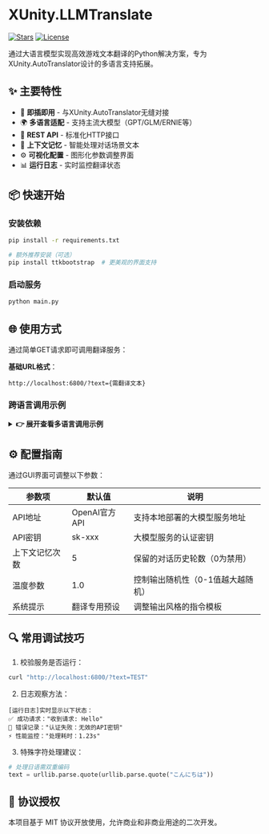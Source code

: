 # XUnity.LLMTranslate

[![Stars](https://img.shields.io/github/stars/yourusername/XUnity.LLMTranslate?style=social)](https://github.com/yourusername/XUnity.LLMTranslate/stargazers) 
[![License](https://img.shields.io/badge/license-MIT-blue.svg)](LICENSE)

通过大语言模型实现高效游戏文本翻译的Python解决方案，专为XUnity.AutoTranslator设计的多语言支持拓展。

## ✨ 主要特性

- 🚀 **即插即用** - 与XUnity.AutoTranslator无缝对接
- 🌍 **多语言适配** - 支持主流大模型（GPT/GLM/ERNIE等）
- 🔌 **REST API** - 标准化HTTP接口
- 🧠 **上下文记忆** - 智能处理对话场景文本
- ⚙️ **可视化配置** - 图形化参数调整界面
- 📊 **运行日志** - 实时监控翻译状态

## 📦 快速开始

### 安装依赖
```bash
pip install -r requirements.txt

# 额外推荐安装（可选）
pip install ttkbootstrap  # 更美观的界面支持
```

### 启动服务
```python
python main.py
```

## 🌐 使用方式
通过简单GET请求即可调用翻译服务：

**基础URL格式**：
```
http://localhost:6800/?text={需翻译文本}
```

### 跨语言调用示例

<details>
<summary><strong>👉 展开查看多语言调用示例</strong></summary>

#### Python
```python
import requests

text = "Attack the enemy!"
response = requests.get(f"http://localhost:6800/?text={requests.utils.quote(text)}")
print(response.text)  # 输出：攻击敌人！
```

#### C#
```csharp
using System.Net;

var text = WebUtility.UrlEncode("Game Over");
using var client = new WebClient();
var response = client.DownloadString($"http://localhost:6800/?text={text}");
Console.WriteLine(response);  // 输出：游戏结束
```

#### JavaScript
```javascript
const text = encodeURIComponent("Press Start Button");
fetch(`http://localhost:6800/?text=${text}`)
  .then(response => response.text())
  .then(console.log);  // 输出：按下开始按钮
```

#### Unity(C#)
```csharp
IEnumerator TranslateText(string originalText){
    string url = $"http://localhost:6800/?text={Uri.EscapeDataString(originalText)}";
    using UnityWebRequest request = UnityWebRequest.Get(url);
    yield return request.SendWebRequest();
    
    if(request.result == UnityWebRequest.Result.Success){
        string translated = request.downloadHandler.text;
        Debug.Log($"翻译结果: {translated}");
    }
}
```
</details>

## ⚙️ 配置指南
通过GUI界面可调整以下参数：

| 参数项           | 默认值           | 说明                                |
|------------------|------------------|------------------------------------|
| API地址          | OpenAI官方API     | 支持本地部署的大模型服务地址           |
| API密钥          | sk-xxx          | 大模型服务的认证密钥                  |
| 上下文记忆次数    | 5               | 保留的对话历史轮数（0为禁用）          |
| 温度参数         | 1.0             | 控制输出随机性（0-1值越大越随机）      |
| 系统提示         | 翻译专用预设     | 调整输出风格的指令模板                |

## 🔍 常用调试技巧

1. 校验服务是否运行：
```bash
curl "http://localhost:6800/?text=TEST"
```

2. 日志观察方法：
```
[运行日志]实时显示以下状态：
✅ 成功请求："收到请求: Hello"
🛑 错误记录："认证失败：无效的API密钥"
⚡ 性能监控："处理耗时：1.23s"
```

3. 特殊字符处理建议：
```python
# 处理日语需双重编码
text = urllib.parse.quote(urllib.parse.quote("こんにちは"))
```

## 📜 协议授权
本项目基于 MIT 协议开放使用，允许商业和非商业用途的二次开发。
```
